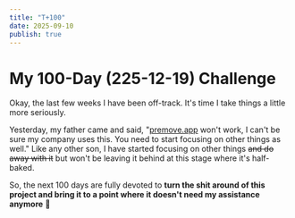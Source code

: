 ```yaml
---
title: "T+100"
date: 2025-09-10
publish: true
---
```


# My 100-Day (225-12-19) Challenge 

Okay, the last few weeks I have been off-track. It's time I take things a little more seriously.

Yesterday, my father came and said, "[premove.app](https://premove.app/) won't work, I can't be sure my company uses this. You need to start focusing on other things as well." Like any other son, I have started focusing on other things ~~and do away with it~~ but won't be leaving it behind at this stage where it's half-baked.

So, the next 100 days are fully devoted to **turn the shit around of this project and bring it to a point where it doesn't need my assistance anymore** 🤞

